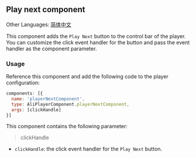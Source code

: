 ## Play next component

Other Languages: [简体中文](https://github.com/aliyunvideo/AliyunPlayer_Web/blob/master/customComponents/src/components/playerNextComponent/README.zh_CN.md)

This component adds the `Play Next` button to the control bar of the player. You can customize the click event handler for the button and pass the event handler as the component parameter.

### Usage

Reference this component and add the following code to the player configuration:

```js
components: [{
  name: 'playerNextComponent',
  type: AliPlayerComponent.playerNextComponent,
  args: [clickHandle]
}]
```

This component contains the following parameter:

> clickHandle

- `clickHandle`: the click event handler for the `Play Next` button.

